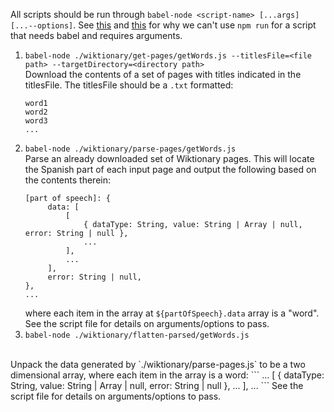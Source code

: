 All scripts should be run through `babel-node <script-name> [...args] [...--options]`.  See [this](https://github.com/babel/babel/issues/1730) and [this](https://github.com/babel/babel/issues/5542) for why we can't use `npm run` for a script that needs babel and requires arguments.

1. `babel-node ./wiktionary/get-pages/getWords.js --titlesFile=<file path> --targetDirectory=<directory path>`
 <br>Download the contents of a set of pages with titles indicated in the titlesFile.  The titlesFile should be a `.txt` formatted:
     ```
     word1
     word2
     word3
     ...
     ```
1. `babel-node ./wiktionary/parse-pages/getWords.js`
   <br> Parse an already downloaded set of Wiktionary pages.  This will locate the Spanish part of each input page and output the following based on the contents therein:
   ```
   [part of speech]: {
        data: [
            [
                { dataType: String, value: String | Array | null, error: String | null },
                ...
            ],
            ...
        ],
        error: String | null,
   },
   ...
   ```
   where each item in the array at `${partOfSpeech}.data` array is a "word".
   See the script file for details on arguments/options to pass.
1. `babel-node ./wiktionary/flatten-parsed/getWords.js`
<br>
Unpack the data generated by `./wiktionary/parse-pages.js` to be a two dimensional
array, where each item in the array is a word:
    ```
    ...
    [
        { dataType: String, value: String | Array | null, error: String | null },
        ...
    ],
    ...
    ```
See the script file for details on arguments/options to pass.

 